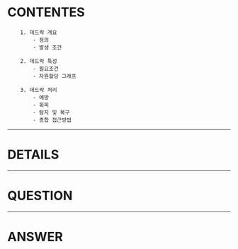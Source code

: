 # CONTENTES

```
    1. 데드락 개요
        - 정의
        - 발생 조건

    2. 데드락 특성
        - 필요조건
        - 자원할당 그래프

    3. 데드락 처리
        - 예방
        - 회피
        - 탐지 및 복구
        - 종합 접근방법
```

---

# DETAILS

---

# QUESTION

---

# ANSWER
